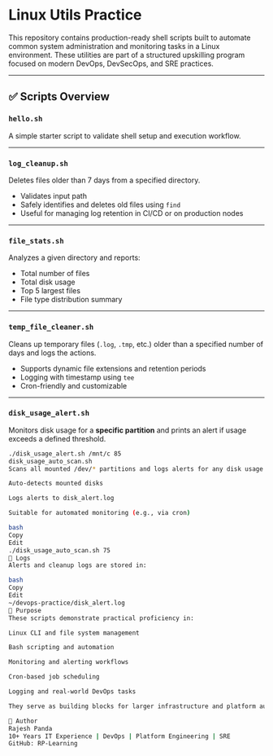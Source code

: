 # Linux Utils Practice

This repository contains production-ready shell scripts built to automate common system administration and monitoring tasks in a Linux environment. These utilities are part of a structured upskilling program focused on modern DevOps, DevSecOps, and SRE practices.

---

## ✅ Scripts Overview

### `hello.sh`
A simple starter script to validate shell setup and execution workflow.

---

### `log_cleanup.sh`
Deletes files older than 7 days from a specified directory.

- Validates input path
- Safely identifies and deletes old files using `find`
- Useful for managing log retention in CI/CD or on production nodes

---

### `file_stats.sh`
Analyzes a given directory and reports:

- Total number of files
- Total disk usage
- Top 5 largest files
- File type distribution summary

---

### `temp_file_cleaner.sh`
Cleans up temporary files (`.log`, `.tmp`, etc.) older than a specified number of days and logs the actions.

- Supports dynamic file extensions and retention periods
- Logging with timestamp using `tee`
- Cron-friendly and customizable

---

### `disk_usage_alert.sh`
Monitors disk usage for a **specific partition** and prints an alert if usage exceeds a defined threshold.

```bash
./disk_usage_alert.sh /mnt/c 85
disk_usage_auto_scan.sh
Scans all mounted /dev/* partitions and logs alerts for any disk usage crossing a threshold.

Auto-detects mounted disks

Logs alerts to disk_alert.log

Suitable for automated monitoring (e.g., via cron)

bash
Copy
Edit
./disk_usage_auto_scan.sh 75
📁 Logs
Alerts and cleanup logs are stored in:

bash
Copy
Edit
~/devops-practice/disk_alert.log
🧩 Purpose
These scripts demonstrate practical proficiency in:

Linux CLI and file system management

Bash scripting and automation

Monitoring and alerting workflows

Cron-based job scheduling

Logging and real-world DevOps tasks

They serve as building blocks for larger infrastructure and platform automation efforts.

🔗 Author
Rajesh Panda
10+ Years IT Experience | DevOps | Platform Engineering | SRE
GitHub: RP-Learning
